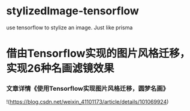 # stylizedImage-tensorflow
use tensorflow to stylize an image. Just like prisma
# 借由Tensorflow实现的图片风格迁移，实现26种名画滤镜效果
###  文章详情《使用Tensorflow实现图片风格迁移，圆梦名画》
!(https://blog.csdn.net/weixin_41101173/article/details/101069924)
